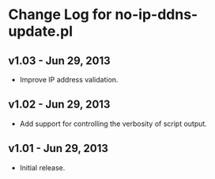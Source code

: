 # Change Log for no-ip-ddns-update.pl

## v1.03 - Jun 29, 2013
* Improve IP address validation.

## v1.02 - Jun 29, 2013
* Add support for controlling the verbosity of script output.

## v1.01 - Jun 29, 2013
* Initial release.

